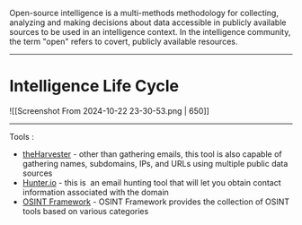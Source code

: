 Open-source intelligence is a multi-methods methodology for collecting, analyzing and making decisions about data accessible in publicly available sources to be used in an intelligence context. In the intelligence community, the term "open" refers to covert, publicly available resources.

---

# Intelligence Life Cycle

![[Screenshot From 2024-10-22 23-30-53.png | 650]]

---

Tools : 
- [theHarvester](https://github.com/laramies/theHarvester) - other than gathering emails, this tool is also capable of gathering names, subdomains, IPs, and URLs using multiple public data sources 
- [Hunter.io](https://hunter.io/) - this is  an email hunting tool that will let you obtain contact information associated with the domain
- [OSINT Framework](https://osintframework.com/) - OSINT Framework provides the collection of OSINT tools based on various categories
